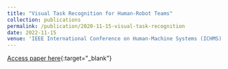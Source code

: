 ```yaml
---
title: "Visual Task Recognition for Human-Robot Teams"
collection: publications
permalink: /publication/2020-11-15-visual-task-recognition
date: 2022-11-15
venue: 'IEEE International Conference on Human-Machine Systems (ICHMS)'
---
```

[Access paper here](https://jbs023.github.io/files/visual_task_recognition_hrt.pdf){:target="_blank"}
